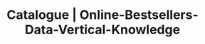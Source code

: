 ---
layout: dataset
title: Catalogue | Online-Bestsellers-Data-Vertical-Knowledge
data:
  topics:
    - b2c
  challenges:
    - supply-chain
  id: Online-Bestsellers-Data-Vertical-Knowledge
  sharing: alliance
  tags: 'Online-Bestsellers, Amazon'
  licence: VK (Open Source)
  createdAt: '2013-04-01'
  updatedAt: '2020-07-16'
  update_frequency: daily
  title: Amazon Bestsellers
  url: Data available upon request
  author: Vertical Knowledge
  author_email: customer-support@vk.ai
  maintainer: Vertical Knowledge
  maintainer_email: customer-support@vk.ai
  description: "Since April of 2013, Vertical Knowledge has tracked a daily collection of US bestseller information across 32 categories. This collection includes purchased products by date and product name linked to brand name as well as both the product list price and final sale price across thousands of public and private companies.\r\n\r\nThis data can be leveraged to gain day-by-day insights into the Retail sector to help predict product segment level sales and trends for a given company; across competitors; and for a given sub-industry. Consumer sentiment data is reflected by a 1-5 product rating scale complete with the count of ratings for each product that you can correlate with sales and pricing data as another predictor of where each product/brand is likely to trend. This data set has historically been very valuable to investment managers in understanding product launches and consumer reception. Upon launch of a next generation product, comparisons can be made to previous generations adoption and gain insight into the relative viability of the new product.\r\n\r\nCategories Include:\r\n\r\nAppliances\r\nAppstore for Android\r\nArts, Crafts & Sewing\r\nAutomotive\r\nBaby\r\nBeauty\r\nBooks\r\nCamera & Photo\r\nCell Phones & Accessories\r\nComputers & Accessories\r\nElectronics\r\nGift Cards Store\r\nGrocery & Gourmet Food\r\nHealth & Personal Care\r\nHome & Kitchen\r\nHome Improvement\r\nIndustrial & Scientific\r\nKindle Store\r\nKitchen & Dining\r\nMP3 Downloads\r\nMagazines\r\nMovies & TV\r\nMusic\r\nMusical Instruments\r\nOffice Products\r\nPatio, Lawn & Garden\r\nPet Supplies\r\nSoftware\r\nSports & Outdoors\r\nToys & Games\r\nVideo Games\r\nClothing, Shoes & Jewelry"
  json: 'Available upon request. '

---
